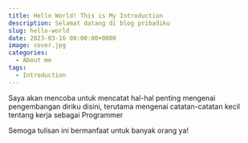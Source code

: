 ```yaml
---
title: Hello World! This is My Introduction
description: Selamat datang di blog pribadiku
slug: hello-world
date: 2023-03-16 00:00:00+0000
image: cover.jpg
categories:
  - About me
tags:
  - Introduction
---
```


Saya akan mencoba untuk mencatat hal-hal penting mengenai pengembangan diriku disini, terutama mengenai catatan-catatan kecil tentang kerja sebagai Programmer

Semoga tulisan ini bermanfaat untuk banyak orang ya!
